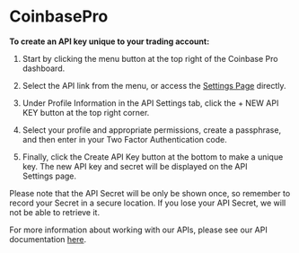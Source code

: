 # CoinbasePro

**To create an API key unique to your trading account:**

1.	Start by clicking the menu button at the top right of the Coinbase Pro dashboard.

2.	Select the API link from the menu, or access the [Settings Page](https://pro.coinbase.com/profile/ap) directly.

3.	Under Profile Information in the API Settings tab, click the + NEW API KEY button at the top right corner.

4.	Select your profile and appropriate permissions, create a passphrase, and then enter in your Two Factor Authentication code. 

5.	Finally, click the Create API Key button at the bottom to make a unique key. The new API key and secret will be displayed on the API Settings page.

Please note that the API Secret will be only be shown once, so remember to record your Secret in a secure location. If you lose your API Secret, we will not be able to retrieve it. 

For more information about working with our APIs, please see our API documentation [here](https://docs.pro.coinbase.com/).